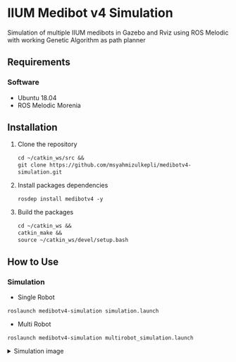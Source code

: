 # IIUM Medibot v4 Simulation
Simulation of multiple IIUM medibots in Gazebo and Rviz using ROS Melodic with working Genetic Algorithm as path planner


## Requirements

### Software

- Ubuntu 18.04
- ROS Melodic Morenia

## Installation

1.  Clone the repository
    ```shell
    cd ~/catkin_ws/src &&
    git clone https://github.com/msyahmizulkepli/medibotv4-simulation.git
    ```

2.  Install packages dependencies 
    ```shell
    rosdep install medibotv4 -y
    ```

3. Build the packages 
    ```shell
    cd ~/catkin_ws &&
    catkin_make &&
    source ~/catkin_ws/devel/setup.bash
    ```

## How to Use

### Simulation

- Single Robot
```shell
roslaunch medibotv4-simulation simulation.launch
```

- Multi Robot
```shell
roslaunch medibotv4-simulation multirobot_simulation.launch
```

<details>
<summary>Simulation image</summary>
<img src="https://github.com/msyahmizulkepli/medibotv4-simulation/blob/main/medibotv4_simulation.png">
</details>
